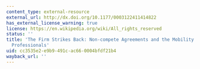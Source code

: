 ```yaml
---
content_type: external-resource
external_url: http://dx.doi.org/10.1177/0003122411414822
has_external_license_warning: true
license: https://en.wikipedia.org/wiki/All_rights_reserved
status: ''
title: 'The Firm Strikes Back: Non-compete Agreements and the Mobility of Technical
  Professionals'
uid: cc3535e2-e9b9-491c-ac66-0004bfdf21b4
wayback_url: ''
---
```

